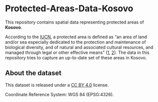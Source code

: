 # Protected-Areas-Data-Kosovo

This repository contains spatial data representing protected areas of **Kosovo**.

According to the [IUCN](https://www.iucn.org/), a protected area is defined as “an area of land and/or sea especially dedicated to the protection and maintenance of biological diversity, and of natural and associated cultural resources, and managed through legal or other effective means” ([1](https://www.iucn.org/resources/publication/protecting-nature-regional-reviews-protected-areas), [2](https://books.google.com/books?hl=en&lr=&id=WZpSj1RSdwgC&oi=fnd&pg=PP11&dq=IUCN+(1994)+Guidelines+for+Protected+Area+Management+Categories.+IUCN,+Gland,+Switzerland,+and+Cambridge,+UK.&ots=ol3I7gnE5f&sig=4nY1TxAThdnWXLNca7mJL8nrvg8#v=onepage&q&f=false)). The data in this repository tries to capture an up-to-date set of these areas in Kosovo.

## About the dataset

This dataset is released under a [CC BY 4.0](https://creativecommons.org/licenses/by/4.0/) license.

Coordinate Reference System: WGS 84 (EPSG:4326).
